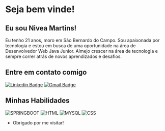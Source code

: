 # Seja bem vinde! 

  

## Eu sou Nivea Martins! 

Eu tenho 21 anos, moro em São Bernardo do Campo. Sou apaixonada por tecnologia e estou em busca de uma oportunidade na área de Desenvolvedor Web Java Junior. Almejo crescer na área de tecnologia e sempre correr atrás de novos aprendizados e desafios. 

 

## Entre em contato comigo 

[![Linkedin Badge](https://img.shields.io/badge/-LinkedIn-blue?style=flat-square&logo=Linkedin&logoColor=white&link=link_do_seu_perfil_no_linkedin)](https://www.linkedin.com/in/nivea-martins-8a4b7b181/) 
[![Gmail Badge](https://img.shields.io/badge/-Gmail-c14438?style=flat-square&logo=Gmail&logoColor=white&link=mailto:seu_email)](mailto:nivanina.martins@gmail.com) 

 

## Minhas Habilidades  

![SPRINGBOOT](https://img.shields.io/badge/Spring-6DB33F?style=for-the-badge&logo=spring&logoColor=white) 
![HTML](https://img.shields.io/badge/HTML5-E34F26?style=for-the-badge&logo=html5&logoColor=white) 
![MYSQL](https://img.shields.io/badge/MySQL-00000F?style=for-the-badge&logo=mysql&logoColor=white) 
![CSS](https://img.shields.io/badge/CSS3-1572B6?style=for-the-badge&logo=css3&logoColor=white) 
 

- Obrigado por me visitar! 
